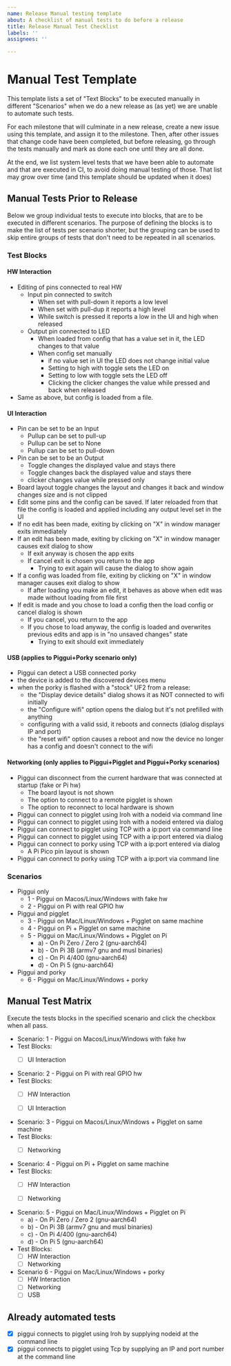 ```yaml
---
name: Release Manual testing template
about: A checklist of manual tests to do before a release
title: Release Manual Test Checklist
labels: ''
assignees: ''

---
```


# Manual Test Template

This template lists a set of "Text Blocks" to be executed manually in different "Scenarios" when we do a new
release as (as yet) we are unable to automate such tests.

For each milestone that will culminate in a new release, create a new issue using this template, and assign it to the
milestone. Then, after other issues that change code have been completed, but before releasing, go through the tests
manually and mark as done each one until they are all done.

At the end, we list system level tests that we have been able to automate and that are executed in CI, to avoid
doing manual testing of those. That list may grow over time (and this template should be updated when it does)

## Manual Tests Prior to Release

Below we group individual tests to execute into blocks, that are to be executed in different scenarios. The purpose
of defining the blocks is to make the list of tests per scenario shorter, but the grouping can be used to skip
entire groups of tests that don't need to be repeated in all scenarios.

### Test Blocks

#### HW Interaction

- Editing of pins connected to real HW
    - Input pin connected to switch
        - When set with pull-down it reports a low level
        - When set with pull-dup it reports a high level
        - While switch is pressed it reports a low in the UI and high when released
    - Output pin connected to LED
        - When loaded from config that has a value set in it, the LED changes to that value
        - When config set manually
            - if no value set in UI the LED does not change initial value
            - Setting to high with toggle sets the LED on
            - Setting to low with toggle sets the LED off
            - Clicking the clicker changes the value while pressed and back when released
- Same as above, but config is loaded from a file.

#### UI Interaction

- Pin can be set to be an Input
    - Pullup can be set to pull-up
    - Pullup can be set to None
    - Pullup can be set to pull-down
- Pin can be set to be an Output
    - Toggle changes the displayed value and stays there
    - Toggle changes back the displayed value and stays there
    - clicker changes value while pressed only
- Board layout toggle changes the layout and changes it back and window changes size and is not clipped
- Edit some pins and the config can be saved. If later reloaded from that file the config is loaded and applied
  including any output level set in the UI
- If no edit has been made, exiting by clicking on "X" in window manager exits immediately
- If an edit has been made, exiting by clicking on "X" in window manager causes exit dialog to show
    - If exit anyway is chosen the app exits
    - If cancel exit is chosen you return to the app
        - Trying to exit again will cause the dialog to show again
- If a config was loaded from file, exiting by clicking on "X" in window manager causes exit dialog to show
    - If after loading you make an edit, it behaves as above when edit was made without loading from file first
- If edit is made and you chose to load a config then the load config or cancel dialog is shown
    - If you cancel, you return to the app
    - If you chose to load anyway, the config is loaded and overwrites previous edits and app is in "no unsaved changes"
      state
        - Trying to exit should exit immediately

#### USB (applies to Piggui+Porky scenario only)

- Piggui can detect a USB connected porky
- the device is added to the discovered devices menu
- when the porky is flashed with a "stock" UF2 from a release:
    - the "Display device details" dialog shows it as NOT connected to wifi initially
    - the "Configure wifi" option opens the dialog but it's not prefilled with anything
    - configuring with a valid ssid, it reboots and connects (dialog displays IP and port)
    - the "reset wifi" option causes a reboot and now the device no longer has a config
      and doesn't connect to the wifi

#### Networking (only applies to Piggui+Pigglet and Piggui+Porky scenarios)

- Piggui can disconnect from the current hardware that was connected at startup (fake or Pi hw)
    - The board layout is not shown
    - The option to connect to a remote pigglet is shown
    - The option to reconnect to local hardware is shown
- Piggui can connect to pigglet using Iroh with a nodeid via command line
- Piggui can connect to pigglet using Iroh with a nodeid entered via dialog
- Piggui can connect to pigglet using TCP with a ip:port via command line
- Piggui can connect to pigglet using TCP with a ip:port entered via dialog
- Piggui can connect to porky using TCP with a ip:port entered via dialog
    - A Pi Pico pin layout is shown
- Piggui can connect to porky using TCP with a ip:port via command line

### Scenarios

- Piggui only
    - 1 - Piggui on Macos/Linux/Windows with fake hw
    - 2 - Piggui on Pi with real GPIO hw
- Piggui and pigglet
    - 3 - Piggui on Mac/Linux/Windows + Pigglet on same machine
    - 4 - Piggui on Pi + Pigglet on same machine
    - 5 - Piggui on Mac/Linux/Windows + Pigglet on Pi
        - a) - On Pi Zero / Zero 2 (gnu-aarch64)
        - b) - On Pi 3B (armv7 gnu and musl binaries)
        - c) - On Pi 4/400 (gnu-aarch64)
        - d) - On Pi 5 (gnu-aarch64)
- Piggui and porky
    - 6 - Piggui on Mac/Linux/Windows + porky

## Manual Test Matrix

Execute the tests blocks in the specified scenario and click the checkbox when all pass.

- Scenario: 1 - Piggui on Macos/Linux/Windows with fake hw
- Test Blocks:
    - [ ] UI Interaction


- Scenario: 2 - Piggui on Pi with real GPIO hw
- Test Blocks:
    - [ ] HW Interaction
    - [ ] UI Interaction


- Scenario: 3 - Piggui on Macos/Linux/Windows + Pigglet on same machine
- Test Blocks:
    - [ ] Networking


- Scenario: 4 - Piggui on Pi + Pigglet on same machine
- Test Blocks:
    - [ ] HW Interaction
    - [ ] Networking


- Scenario: 5 - Piggui on Mac/Linux/Windows + Pigglet on Pi
    - a) - On Pi Zero / Zero 2 (gnu-aarch64)
    - b) - On Pi 3B (armv7 gnu and musl binaries)
    - c) - On Pi 4/400 (gnu-aarch64)
    - d) - On Pi 5 (gnu-aarch64)
- Test Blocks:
    - [ ] HW Interaction
    - [ ] Networking

- Scenario 6 - Piggui on Mac/Linux/Windows + porky
    - [ ] HW Interaction
    - [ ] Networking
    - [ ] USB

## Already automated tests

- [X] piggui connects to pigglet using Iroh by supplying nodeid at the command line
- [X] piggui connects to pigglet using Tcp by supplying an IP and port number at the command line
